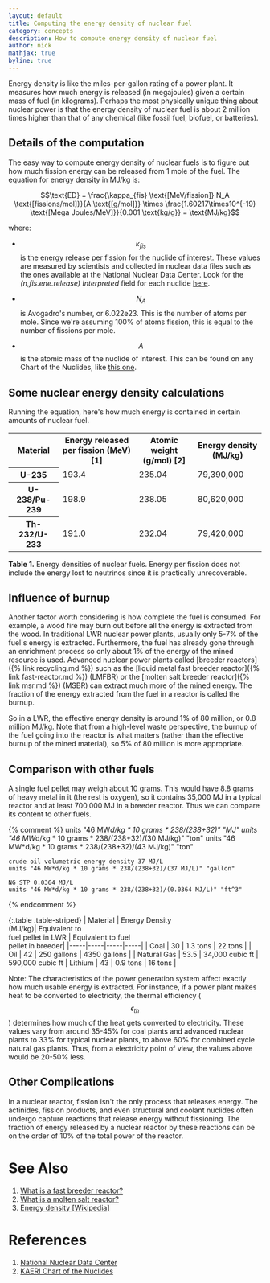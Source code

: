 ```yaml
---
layout: default
title: Computing the energy density of nuclear fuel
category: concepts
description: How to compute energy density of nuclear fuel
author: nick
mathjax: true
byline: true
---
```

<div class="row">
<div class="col-md-8" markdown="1">

Energy density is like the miles-per-gallon rating of a power plant. It measures how much
energy is released (in megajoules) given a certain mass of fuel (in kilograms). Perhaps
the most physically unique thing about nuclear power is that the energy density of nuclear
fuel is about 2 million times higher than that of any chemical (like fossil fuel, biofuel, or
batteries).

## Details of the computation
The easy way to compute energy density of nuclear fuels is to figure out how
much fission energy can be released from 1 mole of the fuel. The equation for
energy density in MJ/kg is: 

$$\text{ED} = \frac{\kappa_{fis} \text{[MeV/fission]} N_A \text{[fissions/mol]}}{A
\text{[g/mol]}} \times \frac{1.60217\times10^{-19} \text{[Mega Joules/MeV]}}{0.001
\text{kg/g}} = \text{MJ/kg}$$

where:
   * $$\kappa_{fis}$$ is the energy release per fission for the nuclide of
     interest. These values are measured by scientists and collected in nuclear
     data files such as the ones available at the National Nuclear Data Center.
     Look for the *(n,fis.ene.release) Interpreted* field for each nuclide <a href="http://www.nndc.bnl.gov/sigma/index.jsp">here</a>.

   * $$N_A$$ is Avogadro's number, or 6.022e23. This is the number of atoms
     per mole. Since we're assuming 100% of atoms fission, this is equal to
     the number of fissions per mole.

   * $$A$$ is the atomic mass of the nuclide of interest. This can be found on any
     Chart of the Nuclides, like <a href="http://atom.kaeri.re.kr/">this one</a>.

## Some nuclear energy density calculations
Running the equation, here's how much energy is contained in certain amounts of nuclear fuel.

<table class="table table-striped">
<tr><th>Material</th><th>Energy released per fission (MeV) [1]</th><th >Atomic weight (g/mol) [2]</th><th >Energy density (MJ/kg)</th></tr>
<tr><th >U-235</th><td>193.4</td><td>235.04</td><td>79,390,000</td></tr>
<tr><th >U-238/Pu-239</th><td>198.9</td><td>238.05</td><td>80,620,000</td></tr>
<tr><th >Th-232/U-233</th><td>191.0</td><td>232.04</td><td>79,420,000</td></tr>
</table>
<p class="caption"><strong>Table 1.</strong> Energy densities of nuclear fuels. Energy per
fission does not include the energy lost to neutrinos since it is practically
unrecoverable. </p>

## Influence of burnup

Another factor worth considering is how complete the fuel is consumed. For example, a wood
fire may burn out before all the energy is extracted from the wood. In traditional LWR
nuclear power plants, usually only 5-7% of the fuel's energy is extracted.
Furthermore, the fuel has already gone through an enrichment process so only about 1% of
the energy of the mined resource is used. Advanced nuclear power plants called [breeder
reactors]({% link recycling.md %}) such as the [liquid metal fast breeder reactor]({% link
fast-reactor.md %}) (LMFBR)
or the [molten salt breeder reactor]({% link msr.md %}) (MSBR) can extract much more of
the mined energy. The fraction of the energy extracted from the fuel in a reactor is
called the burnup.

So in a LWR, the effective energy density is around 1% of 80 million, or 0.8 million MJ/kg.
Note that from a high-level waste perspective, the burnup of the fuel going into the reactor is what
matters (rather than the effective burnup of the mined material), so 5% of 80 million is
more appropriate.


## Comparison with other fuels

A single fuel pellet may weigh [about 10
grams](https://www.cameco.com/uranium_101/fuel-processing/fuel-manufacturing/). This would
have 8.8 grams of heavy metal in it (the rest is oxygen), so it contains 35,000 MJ in a
typical reactor and at least 700,000 MJ in a breeder reactor. Thus we can compare its
content to other fuels. 

{% comment %}
    units "46 MW*d/kg * 10 grams * 238/(238+32)" "MJ"
    units "46 MW*d/kg * 10 grams * 238/(238+32)/(30 MJ/kg)" "ton"
    units "46 MW*d/kg * 10 grams * 238/(238+32)/(43 MJ/kg)" "ton"

    crude oil volumetric energy density 37 MJ/L
    units "46 MW*d/kg * 10 grams * 238/(238+32)/(37 MJ/L)" "gallon"

    NG STP 0.0364 MJ/L
    units "46 MW*d/kg * 10 grams * 238/(238+32)/(0.0364 MJ/L)" "ft^3"
{% endcomment %}

{:.table .table-striped}
| Material | Energy Density<br/> (MJ/kg)| Equivalent to<br/> fuel pellet in LWR | Equivalent to fuel<br/> pellet in breeder|
|-----|-----|-----|-----|
| Coal | 30  | 1.3 tons | 22 tons |
| Oil |  42 | 250 gallons  | 4350 gallons |
| Natural Gas |  53.5  | 34,000 cubic ft | 590,000 cubic ft
| Lithium | 43 | 0.9 tons | 16 tons |


Note: The characteristics of the power generation system affect exactly how much usable
energy is extracted. For instance, if a power plant makes heat to be converted to
electricity, the thermal efficiency ($$\epsilon_{th}$$) determines how much of the heat
gets converted to electricity. These values vary from around 35-45% for coal plants and
advanced nuclear plants to 33% for typical nuclear plants, to above 60% for combined cycle
natural gas plants. Thus, from a electricity point of view, the values above would be
20-50% less.

## Other Complications

In a nuclear reactor, fission isn't the only process that releases energy. The actinides,
fission products, and even structural and coolant nuclides often undergo capture reactions
that release energy without fissioning. The fraction of energy released by a nuclear
reactor by these reactions can be on the order of 10% of the total power of the reactor.


<h1 id="references">See Also</h1>

<ol>
<li><a href="{% link fast-reactor.md %}">What is a fast breeder reactor?</a></li>
<li><a href="{% link msr.md %}">What is a molten salt reactor?</a></li>
<li><a href="https://en.wikipedia.org/wiki/Energy_density">Energy density [Wikipedia]</a>  </li> 
</ol>

<h1>References</h1>
<ol>
 <li><a href="http://www.nndc.bnl.gov/sigma/">National Nuclear Data Center</a></li>
<li><a href="http://atom.kaeri.re.kr/">KAERI Chart of the Nuclides</a></li>
</ol>

</div>
</div>
